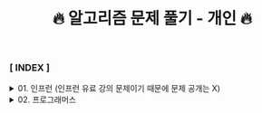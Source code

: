<div align="center">

<h1>🔥 알고리즘 문제 풀기 - 개인 🔥 </h1>

</div>

<br>

### **[ INDEX ]**

<details>
<summary>01. 인프런 (인프런 유료 강의 문제이기 때문에 문제 공개는 X) </summary>

**section 01 - String(문자열)**
1. [문자 찾기](인프런/section_01/문자_찾기/code.md)
2. [대소문자 변환](인프런/section_01/대소문자_변환/code.md)
3. [문장 속 단어](인프런/section_01/문장_속_단어/code.md)
4. [단어 뒤집기](인프런/section_01/단어_뒤집기/code.md)
5. [특정 문자 뒤집기](인프런/section_01/특정_문자_뒤집기/code.md)
6. [중복 문자 제거](인프런/section_01/중복_문자_제거/code.md)
7. [회문 문자열](인프런/section_01/회문_문자열/code.md)
8. [유효한 팰린드롬](인프런/section_01/유효한_팰린드롬/code.md)
9. [숫자만 추출](인프런/section_01/숫자만_추출/code.md)
10. [가장 짧은 문자거리](인프런/section_01/가장_짧은_문자거리/code.md)
11. [문자열 압축](인프런/section_01/문자열_압축/code.md)
12. [암호](인프런/section_01/암호/code.md)
</details>
<details>
<summary>02. 프로그래머스 </summary>

**section 02 - Array(1차원, 2차원)**
1. [큰 수 출력하기](인프런/section_02/큰_수_출력하기/code.md)
</details>
